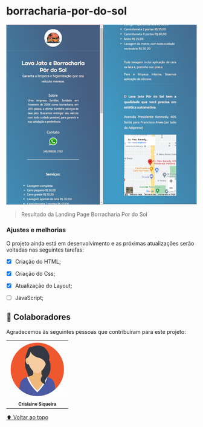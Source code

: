 # borracharia-por-do-sol
 

 
 <img src="./lavajatopordosol.png" alt="interface-app"> 

>Resultado da Landing Page Borracharia Por do Sol

### Ajustes e melhorias

O projeto ainda está em desenvolvimento e as próximas atualizações serão voltadas nas seguintes tarefas:

- [x] Criação do HTML;
- [x] Criação do Css;
- [x] Atualização do Layout;
- [ ] JavaScript;




## 🤝 Colaboradores

Agradecemos às seguintes pessoas que contribuíram para este projeto:

<table>
  <tr>
    <td align="center">
      <a href="#">
        <img src="./avatar.jpg" width="150px;" alt="Foto da Crislaine"/><br>
        <sub>
          <b>Crislaine Siqueira</b>
        </sub>
      </a>
    </td>
    
  </tr>
</table>



[⬆ Voltar ao topo](#nome-do-projeto)<br>
